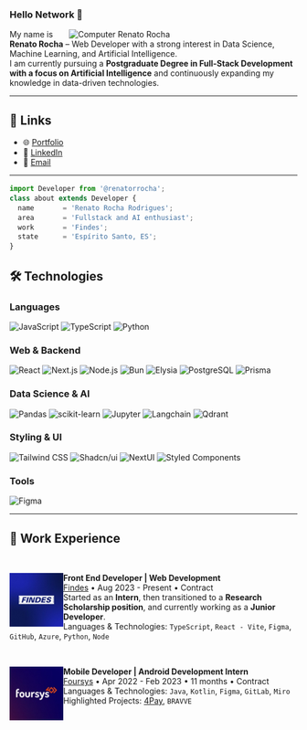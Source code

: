 ### Hello Network 👋

<img src="https://raw.githubusercontent.com/MicaelliMedeiros/micaellimedeiros/master/image/computer-illustration.png" width="400px" align="right" alt="Computer Renato Rocha">

<p align="left"> 
  My name is <strong>Renato Rocha</strong> – Web Developer with a strong interest in Data Science, Machine Learning, and Artificial Intelligence.
  <br>
  I am currently pursuing a <strong>Postgraduate Degree in Full-Stack Development with a focus on Artificial Intelligence</strong> and continuously expanding my knowledge in data-driven technologies.
</p>

---

## 🔗 Links

- 🌐 [Portfolio](https://renatodev.com)
- 💼 [LinkedIn](https://www.linkedin.com/in/renatorrocha)
- 📧 [Email](mailto:renatorrodrigues2002@gmail.com)

---

```js
import Developer from '@renatorrocha';
class about extends Developer {
  name       = 'Renato Rocha Rodrigues';
  area       = 'Fullstack and AI enthusiast';
  work       = 'Findes';
  state      = 'Espírito Santo, ES';
}
```

## 🛠️ Technologies

### Languages

![JavaScript](https://img.shields.io/badge/JavaScript-F7DF1E?style=for-the-badge&logo=javascript&logoColor=black)
![TypeScript](https://img.shields.io/badge/TypeScript-007ACC?style=for-the-badge&logo=typescript&logoColor=white)
![Python](https://img.shields.io/badge/Python-3776AB?style=for-the-badge&logo=python&logoColor=white)

### Web & Backend

![React](https://img.shields.io/badge/React-61DAFB?style=for-the-badge&logo=react&logoColor=black)
![Next.js](https://img.shields.io/badge/Next-black?style=for-the-badge&logo=next.js&logoColor=white)
![Node.js](https://img.shields.io/badge/Node.js-43853D?style=for-the-badge&logo=node.js&logoColor=white)
![Bun](https://img.shields.io/badge/Bun-black?style=for-the-badge&logo=bun&logoColor=white)
![Elysia](https://img.shields.io/badge/Elysia-blue?style=for-the-badge&logo=elysia&logoColor=white)
![PostgreSQL](https://img.shields.io/badge/PostgreSQL-316192?style=for-the-badge&logo=postgresql&logoColor=white)
![Prisma](https://img.shields.io/badge/Prisma-3982CE?style=for-the-badge&logo=Prisma&logoColor=white)

### Data Science & AI

![Pandas](https://img.shields.io/badge/Pandas-150458?style=for-the-badge&logo=pandas&logoColor=white)
![scikit-learn](https://img.shields.io/badge/Scikit--Learn-F7931E?style=for-the-badge&logo=scikit-learn&logoColor=white)
![Jupyter](https://img.shields.io/badge/Jupyter-F37626?style=for-the-badge&logo=jupyter&logoColor=white)
![Langchain](https://img.shields.io/badge/Langchain-000000?style=for-the-badge&logo=langchain&logoColor=white)
![Qdrant](https://img.shields.io/badge/Qdrant-FF6B00?style=for-the-badge&logo=qdrant&logoColor=white)

### Styling & UI

![Tailwind CSS](https://img.shields.io/badge/Tailwind-38B2AC?style=for-the-badge&logo=tailwind-css&logoColor=white)
![Shadcn/ui](https://img.shields.io/badge/Shadcn_ui-black?style=for-the-badge&logo=radix-ui&logoColor=white)
![NextUI](https://img.shields.io/badge/NextUI-white?style=for-the-badge&logo=nextui&logoColor=black)
![Styled Components](https://img.shields.io/badge/styled--components-DB7093?style=for-the-badge&logo=styled-components&logoColor=white)

### Tools

![Figma](https://img.shields.io/badge/Figma-F24E1E?style=for-the-badge&logo=figma&logoColor=white)

---

## 💼 Work Experience

<br/>

[<img align="left" height="94px" width="94px" alt="Findes" src="https://github.com/renatorrocha/renatorrocha/blob/main/findes_logo.jpg"/>](https://www.findes.com.br/)
**Front End Developer | Web Development** \
[Findes](https://www.findes.com.br/) • Aug 2023 - Present • Contract \
Started as an **Intern**, then transitioned to a **Research Scholarship position**, and currently working as a **Junior Developer**. \
Languages & Technologies: `TypeScript`, `React - Vite`, `Figma`, `GitHub`, `Azure`, `Python`, `Node` 

<br/>

[<img align="left" height="94px" width="94px" alt="Foursys" src="https://github.com/renatorrocha/renatorrocha/blob/main/foursys-logo.jpg"/>](https://www.foursys.com.br/)
**Mobile Developer | Android Development Intern** \
[Foursys](https://www.foursys.com.br/) • Apr 2022 - Feb 2023 • 11 months • Contract \
Languages & Technologies: `Java`, `Kotlin`, `Figma`, `GitLab`, `Miro` \
Highlighted Projects: [4Pay](https://github.com/renatorrocha/4Pay), `BRAVVE`
